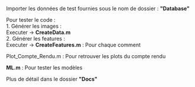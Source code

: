 Importer les données de test fournies sous le nom de dossier : __"Database"__

Pour tester le code :  
	1. Générer les images :  
		Executer -> __CreateData.m__  
	2. Générer les features :  
		Executer -> __CreateFeatures.m__ : Pour chaque comment  

Plot_Compte_Rendu.m : Pour retrouver les plots du compte rendu  

__ML.m__ : Pour tester les modèles  

Plus de détail dans le dossier __"Docs"__
